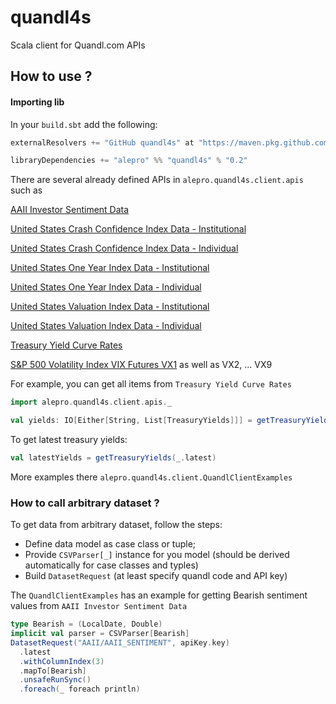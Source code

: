 # quandl4s
Scala client for Quandl.com APIs


## How to use ?
#### Importing lib
 In your `build.sbt` add the following: 

```sbt
externalResolvers += "GitHub quandl4s" at "https://maven.pkg.github.com/alepro/quandl4s"

libraryDependencies += "alepro" %% "quandl4s" % "0.2"
```

There are several already defined APIs in `alepro.quandl4s.client.apis` such as

[AAII Investor Sentiment Data](https://www.quandl.com/data/AAII/AAII_SENTIMENT-AAII-Investor-Sentiment-Data)

[United States Crash Confidence Index Data - Institutional](https://www.quandl.com/data/YALE/US_CONF_INDEX_CRASH_INST-Stock-Market-Confidence-Indices-United-States-Crash-Confidence-Index-Data-Institutional)

[United States Crash Confidence Index Data - Individual](https://www.quandl.com/data/YALE/US_CONF_INDEX_CRASH_INDIV-Stock-Market-Confidence-Indices-United-States-Crash-Confidence-Index-Data-Individual)

[United States One Year Index Data - Institutional](https://www.quandl.com/data/YALE/US_CONF_INDEX_1YR_INST-Stock-Market-Confidence-Indices-United-States-One-Year-Index-Data-Institutional)

[United States One Year Index Data - Individual](https://www.quandl.com/data/YALE/US_CONF_INDEX_1YR_INDIV-Stock-Market-Confidence-Indices-United-States-One-Year-Index-Data-Individual)

[United States Valuation Index Data - Institutional](https://www.quandl.com/data/YALE/US_CONF_INDEX_VAL_INST-Stock-Market-Confidence-Indices-United-States-Valuation-Index-Data-Institutional)

[United States Valuation Index Data - Individual](https://www.quandl.com/data/YALE/US_CONF_INDEX_VAL_INDIV-Stock-Market-Confidence-Indices-United-States-Valuation-Index-Data-Individual)

[Treasury Yield Curve Rates](https://www.quandl.com/data/USTREASURY-US-Treasury)

[S&P 500 Volatility Index VIX Futures VX1](https://www.quandl.com/data/CHRIS/CBOE_VX1)
as well as VX2, ... VX9

For example, you can get all items from `Treasury Yield Curve Rates` 
```scala
import alepro.quandl4s.client.apis._

val yields: IO[Either[String, List[TreasuryYields]]] = getTreasuryYields()
```
To get latest treasury yields: 
```scala
val latestYields = getTreasuryYields(_.latest)
```

More examples there `alepro.quandl4s.client.QuandlClientExamples`

### How to call arbitrary dataset ?
To get data from arbitrary dataset, follow the steps:
* Define data model as case class or tuple;
* Provide `CSVParser[_]` instance for you model (should be derived automatically for case classes and typles)
* Build `DatasetRequest` (at least specify quandl code and API key)

The `QuandlClientExamples` has an example for getting Bearish sentiment values from `AAII Investor Sentiment Data`  

```scala
type Bearish = (LocalDate, Double)
implicit val parser = CSVParser[Bearish]
DatasetRequest("AAII/AAII_SENTIMENT", apiKey.key)
  .latest
  .withColumnIndex(3)
  .mapTo[Bearish]
  .unsafeRunSync()
  .foreach(_ foreach println)
```






